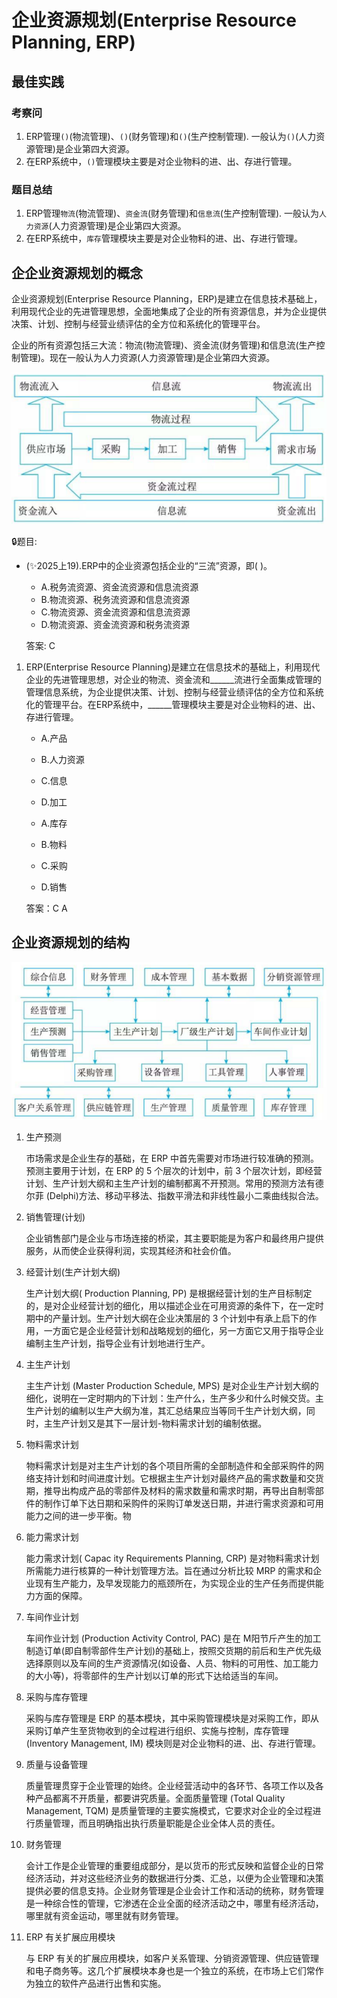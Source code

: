 # 企业资源规划(Enterprise Resource Planning, ERP)

## 最佳实践


### 考察问


1. ERP管理`()`(物流管理)、`()`(财务管理)和`()`(生产控制管理). 一般认为`()`(人力资源管理)是企业第四大资源。
2. 在ERP系统中，`()`管理模块主要是对企业物料的进、出、存进行管理。


### 题目总结

1. ERP管理`物流`(物流管理)、`资金流`(财务管理)和`信息流`(生产控制管理). 一般认为`人力资源`(人力资源管理)是企业第四大资源。
2. 在ERP系统中，`库存`管理模块主要是对企业物料的进、出、存进行管理。



## 企企业资源规划的概念

企业资源规划(Enterprise Resource Planning，ERP)是建立在信息技术基础上，利用现代企业的先进管理思想，全面地集成了企业的所有资源信息，并为企业提供决策、计划、控制与经营业绩评估的全方位和系统化的管理平台。 

企业的所有资源包括三大流：物流(物流管理)、资金流(财务管理)和信息流(生产控制管理)。现在一般认为人力资源(人力资源管理)是企业第四大资源。


![alt text](7企业资源规划/企业运作的供需链图.png)

🔒题目:

- (✨2025上19).ERP中的企业资源包括企业的“三流”资源，即( )。
    - A.税务流资源、资金流资源和信息流资源
    - B.物流资源、税务流资源和信息流资源
    - C.物流资源、资金流资源和信息流资源
    - D.物流资源、资金流资源和税务流资源

    答案: C


1. ERP(Enterprise Resource Planning)是建立在信息技术的基础上，利用现代企业的先进管理思想，对企业的物流、资金流和______流进行全面集成管理的管理信息系统，为企业提供决策、计划、控制与经营业绩评估的全方位和系统化的管理平台。在ERP系统中，______管理模块主要是对企业物料的进、出、存进行管理。
    - A.产品
    - B.人力资源
    - C.信息
    - D.加工

    - A.库存
    - B.物料
    - C.采购
    - D.销售

    答案：C A 


## 企业资源规划的结构

![alt text](7企业资源规划/ERP结构原理图.png)

1. 生产预测

    市场需求是企业生存的基础，在 ERP 中首先需要对市场进行较准确的预测。预测主要用于计划，在 ERP 的 5 个层次的计划中，前 3 个层次计划，即经营计划、生产计划大纲和主生产计划的编制都离不开预测。常用的预测方法有德尔菲 (Delphi)方法、移动平移法、指数平滑法和非线性最小二乘曲线拟合法。

2. 销售管理(计划)

    企业销售部门是企业与市场连接的桥梁，其主要职能是为客户和最终用户提供服务，从而使企业获得利润，实现其经济和社会价值。

3. 经营计划(生产计划大纲)

    生产计划大纲( Production Planning,  PP) 是根据经营计划的生产目标制定的，是对企业经营计划的细化，用以描述企业在可用资源的条件下，在一定时期中的产量计划。生产计划大纲在企业决策层的 3 个计划中有承上启下的作用，一方面它是企业经营计划和战略规划的细化，另一方面它又用于指导企业编制主生产计划，指导企业有计划地进行生产。

4. 主生产计划

    主生产计划 (Master Production  Schedule,  MPS) 是对企业生产计划大纲的细化，说明在一定时期内的下计划：生产什么，生产多少和什么时候交货。主生产计划的编制以生产大纲为准，其汇总结果应当等同千生产计划大纲，同时，主生产计划又是其下一层计划-物料需求计划的编制依据。


5. 物料需求计划

    物料需求计划是对主生产计划的各个项目所需的全部制造件和全部采购件的网络支持计划和时间进度计划。它根据主生产计划对最终产品的需求数量和交货期，推导出构成产品的零部件及材料的需求数量和需求时期，再导出自制零部件的制作订单下达日期和采购件的采购订单发送日期，并进行需求资源和可用能力之间的进一步平衡。物

6. 能力需求计划

    能力需求计划( Capac ity Requirements Planning,  CRP) 是对物料需求计划所需能力进行核算的一种计划管理方法。旨在通过分析比较 MRP 的需求和企业现有生产能力，及早发现能力的瓶颈所在，为实现企业的生产任务而提供能力方面的保障。

7. 车间作业计划

    车间作业计划 (Production Activity Control,  PAC) 是在 M阳节斤产生的加工制造订单(即自制零部件生产计划)的基础上，按照交货期的前后和生产优先级选择原则以及车间的生产资源情况(如设备、人员、物料的可用性、加工能力的大小等)，将零部件的生产计划以订单的形式下达给适当的车间。


8. 采购与库存管理

    采购与库存管理是 ERP 的基本模块，其中采购管理模块是对采购工作，即从采购订单产生至货物收到的全过程进行组织、实施与控制，库存管理 (Inventory Management,  IM) 模块则是对企业物料的进、出、存进行管理。

9. 质量与设备管理

    质量管理贯穿于企业管理的始终。企业经营活动中的各环节、各项工作以及各种产品都离不开质量，都要讲究质量。全面质量管理 (Total Quality Management,  TQM) 是质量管理的主要实施模式，它要求对企业的全过程进行质量管理，而且明确指出执行质量职能是企业全体人员的责任。

10. 财务管理

    会计工作是企业管理的重要组成部分，是以货币的形式反映和监督企业的日常经济活动，并对这些经济业务的数据进行分类、汇总，以便为企业管理和决策提供必要的信息支持。企业财务管理是企业会计工作和活动的统称，财务管理是一种综合性的管理，它渗透在企业全面的经济活动之中，哪里有经济活动，哪里就有资金运动，哪里就有财务管理。

11. ERP 有关扩展应用模块

    与 ERP 有关的扩展应用模块，如客户关系管理、分销资源管理、供应链管理和电子商务等。这几个扩展模块本身也是一个独立的系统，在市场上它们常作为独立的软件产品进行出售和实施。














